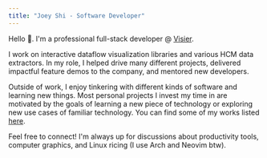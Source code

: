 ```yaml
---
title: "Joey Shi - Software Developer"
---
```


Hello 👋. I'm a professional full-stack developer @ [Visier](https://www.visier.com/).

I work on interactive dataflow visualization libraries and various HCM data extractors.
In my role, I helped drive many different projects,
delivered impactful feature demos to the company, and mentored new developers.

Outside of work, I enjoy tinkering with different kinds of software and learning new things.
Most personal projects I invest my time in are motivated by the goals of
learning a new piece of technology or exploring new use cases of familiar technology.
You can find some of my works listed [here](/projects/).

Feel free to connect! I'm always up for discussions about productivity tools,
computer graphics, and Linux ricing (I use Arch and Neovim btw).

